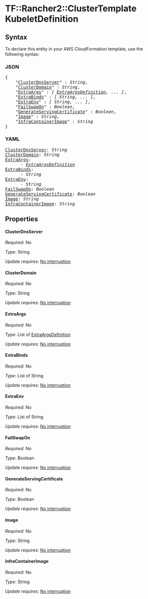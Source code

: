 # TF::Rancher2::ClusterTemplate KubeletDefinition

## Syntax

To declare this entity in your AWS CloudFormation template, use the following syntax:

### JSON

<pre>
{
    "<a href="#clusterdnsserver" title="ClusterDnsServer">ClusterDnsServer</a>" : <i>String</i>,
    "<a href="#clusterdomain" title="ClusterDomain">ClusterDomain</a>" : <i>String</i>,
    "<a href="#extraargs" title="ExtraArgs">ExtraArgs</a>" : <i>[ <a href="extraargsdefinition.md">ExtraArgsDefinition</a>, ... ]</i>,
    "<a href="#extrabinds" title="ExtraBinds">ExtraBinds</a>" : <i>[ String, ... ]</i>,
    "<a href="#extraenv" title="ExtraEnv">ExtraEnv</a>" : <i>[ String, ... ]</i>,
    "<a href="#failswapon" title="FailSwapOn">FailSwapOn</a>" : <i>Boolean</i>,
    "<a href="#generateservingcertificate" title="GenerateServingCertificate">GenerateServingCertificate</a>" : <i>Boolean</i>,
    "<a href="#image" title="Image">Image</a>" : <i>String</i>,
    "<a href="#infracontainerimage" title="InfraContainerImage">InfraContainerImage</a>" : <i>String</i>
}
</pre>

### YAML

<pre>
<a href="#clusterdnsserver" title="ClusterDnsServer">ClusterDnsServer</a>: <i>String</i>
<a href="#clusterdomain" title="ClusterDomain">ClusterDomain</a>: <i>String</i>
<a href="#extraargs" title="ExtraArgs">ExtraArgs</a>: <i>
      - <a href="extraargsdefinition.md">ExtraArgsDefinition</a></i>
<a href="#extrabinds" title="ExtraBinds">ExtraBinds</a>: <i>
      - String</i>
<a href="#extraenv" title="ExtraEnv">ExtraEnv</a>: <i>
      - String</i>
<a href="#failswapon" title="FailSwapOn">FailSwapOn</a>: <i>Boolean</i>
<a href="#generateservingcertificate" title="GenerateServingCertificate">GenerateServingCertificate</a>: <i>Boolean</i>
<a href="#image" title="Image">Image</a>: <i>String</i>
<a href="#infracontainerimage" title="InfraContainerImage">InfraContainerImage</a>: <i>String</i>
</pre>

## Properties

#### ClusterDnsServer

_Required_: No

_Type_: String

_Update requires_: [No interruption](https://docs.aws.amazon.com/AWSCloudFormation/latest/UserGuide/using-cfn-updating-stacks-update-behaviors.html#update-no-interrupt)

#### ClusterDomain

_Required_: No

_Type_: String

_Update requires_: [No interruption](https://docs.aws.amazon.com/AWSCloudFormation/latest/UserGuide/using-cfn-updating-stacks-update-behaviors.html#update-no-interrupt)

#### ExtraArgs

_Required_: No

_Type_: List of <a href="extraargsdefinition.md">ExtraArgsDefinition</a>

_Update requires_: [No interruption](https://docs.aws.amazon.com/AWSCloudFormation/latest/UserGuide/using-cfn-updating-stacks-update-behaviors.html#update-no-interrupt)

#### ExtraBinds

_Required_: No

_Type_: List of String

_Update requires_: [No interruption](https://docs.aws.amazon.com/AWSCloudFormation/latest/UserGuide/using-cfn-updating-stacks-update-behaviors.html#update-no-interrupt)

#### ExtraEnv

_Required_: No

_Type_: List of String

_Update requires_: [No interruption](https://docs.aws.amazon.com/AWSCloudFormation/latest/UserGuide/using-cfn-updating-stacks-update-behaviors.html#update-no-interrupt)

#### FailSwapOn

_Required_: No

_Type_: Boolean

_Update requires_: [No interruption](https://docs.aws.amazon.com/AWSCloudFormation/latest/UserGuide/using-cfn-updating-stacks-update-behaviors.html#update-no-interrupt)

#### GenerateServingCertificate

_Required_: No

_Type_: Boolean

_Update requires_: [No interruption](https://docs.aws.amazon.com/AWSCloudFormation/latest/UserGuide/using-cfn-updating-stacks-update-behaviors.html#update-no-interrupt)

#### Image

_Required_: No

_Type_: String

_Update requires_: [No interruption](https://docs.aws.amazon.com/AWSCloudFormation/latest/UserGuide/using-cfn-updating-stacks-update-behaviors.html#update-no-interrupt)

#### InfraContainerImage

_Required_: No

_Type_: String

_Update requires_: [No interruption](https://docs.aws.amazon.com/AWSCloudFormation/latest/UserGuide/using-cfn-updating-stacks-update-behaviors.html#update-no-interrupt)

